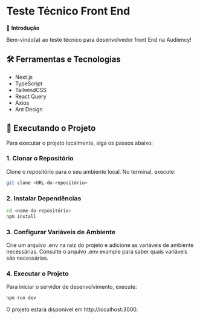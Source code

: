 # Teste Técnico Front End

👋 **Introdução**

Bem-vindo(a) ao teste técnico para desenvolvedor front End na Audiency!

## 🛠️ Ferramentas e Tecnologias

- Next.js
- TypeScript
- TailwindCSS
- React Query
- Axios
- Ant Design

## 🚀 Executando o Projeto

Para executar o projeto localmente, siga os passos abaixo:

### 1. Clonar o Repositório

Clone o repositório para o seu ambiente local. No terminal, execute:

```bash
git clone <URL-do-repositório>
```

### 2. Instalar Dependências

```bash
cd <nome-do-repositório>
npm install
```

### 3. Configurar Variáveis de Ambiente

Crie um arquivo .env na raiz do projeto e adicione as variáveis de ambiente necessárias. Consulte o arquivo .env.example para saber quais variáveis são necessárias.

### 4. Executar o Projeto
Para iniciar o servidor de desenvolvimento, execute:

```bash
npm run dev
```

O projeto estará disponível em http://localhost:3000.
